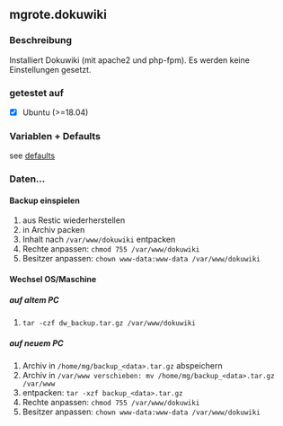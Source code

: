 ## mgrote.dokuwiki

### Beschreibung
Installiert Dokuwiki (mit apache2 und php-fpm).
Es werden keine Einstellungen gesetzt.

### getestet auf
- [x] Ubuntu (>=18.04)

### Variablen + Defaults
see [defaults](./defaults/main.yml)

### Daten...
#### Backup einspielen
1. aus Restic wiederherstellen
2. in Archiv packen
3. Inhalt nach ``/var/www/dokuwiki`` entpacken
4. Rechte anpassen: ``chmod 755 /var/www/dokuwiki``
5. Besitzer anpassen: ``chown www-data:www-data /var/www/dokuwiki``

#### Wechsel OS/Maschine
##### auf altem PC
1. ``tar -czf dw_backup.tar.gz /var/www/dokuwiki``
##### auf neuem PC
1. Archiv in ``/home/mg/backup_<data>.tar.gz`` abspeichern
2. Archiv in  ``/var/www verschieben: mv /home/mg/backup_<data>.tar.gz /var/www``
3. entpacken: ``tar -xzf backup_<data>.tar.gz``
4. Rechte anpassen: ``chmod 755 /var/www/dokuwiki``
5. Besitzer anpassen: ``chown www-data:www-data /var/www/dokuwiki``

